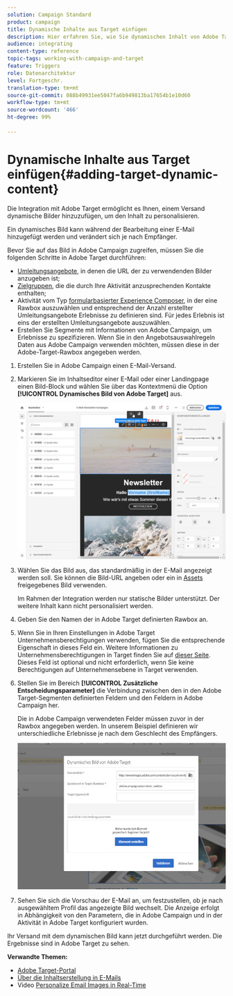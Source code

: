 ```yaml
---
solution: Campaign Standard
product: campaign
title: Dynamische Inhalte aus Target einfügen
description: Hier erfahren Sie, wie Sie dynamischen Inhalt von Adobe Target in Adobe-Campaign-Sendungen einfügen können.
audience: integrating
content-type: reference
topic-tags: working-with-campaign-and-target
feature: Triggers
role: Datenarchitektur
level: Fortgeschr.
translation-type: tm+mt
source-git-commit: 088b49931ee5047fa6b949813ba17654b1e10d60
workflow-type: tm+mt
source-wordcount: '466'
ht-degree: 99%

---
```



# Dynamische Inhalte aus Target einfügen{#adding-target-dynamic-content}

Die Integration mit Adobe Target ermöglicht es Ihnen, einem Versand dynamische Bilder hinzuzufügen, um den Inhalt zu personalisieren.

Ein dynamisches Bild kann während der Bearbeitung einer E-Mail hinzugefügt werden und verändert sich je nach Empfänger.

Bevor Sie auf das Bild in Adobe Campaign zugreifen, müssen Sie die folgenden Schritte in Adobe Target durchführen:

* [Umleitungsangebote](https://docs.adobe.com/content/help/de-DE/target/using/experiences/offers/offer-redirect.html), in denen die URL der zu verwendenden Bilder anzugeben ist;
* [Zielgruppen](https://docs.adobe.com/content/help/de-DE/target/using/audiences/create-audiences/audiences.html), die die durch Ihre Aktivität anzusprechenden Kontakte enthalten;
* Aktivität vom Typ [formularbasierter Experience Composer](https://docs.adobe.com/content/help/de-DE/target/using/experiences/form-experience-composer.html), in der eine Rawbox auszuwählen und entsprechend der Anzahl erstellter Umleitungsangebote Erlebnisse zu definieren sind. Für jedes Erlebnis ist eins der erstellten Umleitungsangebote auszuwählen.
* Erstellen Sie Segmente mit Informationen von Adobe Campaign, um Erlebnisse zu spezifizieren. Wenn Sie in den Angebotsauswahlregeln Daten aus Adobe Campaign verwenden möchten, müssen diese in der Adobe-Target-Rawbox angegeben werden.

1. Erstellen Sie in Adobe Campaign einen E-Mail-Versand.
1. Markieren Sie im Inhaltseditor einer E-Mail oder einer Landingpage einen Bild-Block und wählen Sie über das Kontextmenü die Option **[!UICONTROL Dynamisches Bild von Adobe Target]** aus.

   ![](assets/tar_insert_dynamic_image.png)

1. Wählen Sie das Bild aus, das standardmäßig in der E-Mail angezeigt werden soll. Sie können die Bild-URL angeben oder ein in [Assets](../../integrating/using/working-with-campaign-and-assets-core-service.md) freigegebenes Bild verwenden.

   Im Rahmen der Integration werden nur statische Bilder unterstützt. Der weitere Inhalt kann nicht personalisiert werden.

1. Geben Sie den Namen der in Adobe Target definierten Rawbox an.
1. Wenn Sie in Ihren Einstellungen in Adobe Target Unternehmensberechtigungen verwenden, fügen Sie die entsprechende Eigenschaft in dieses Feld ein. Weitere Informationen zu Unternehmensberechtigungen in Target finden Sie auf [dieser Seite](https://docs.adobe.com/content/help/de-DE/target/using/administer/manage-users/enterprise/properties-overview.html). Dieses Feld ist optional und nicht erforderlich, wenn Sie keine Berechtigungen auf Unternehmensebene in Target verwenden.
1. Stellen Sie im Bereich **[!UICONTROL Zusätzliche Entscheidungsparameter]** die Verbindung zwischen den in den Adobe Target-Segmenten definierten Feldern und den Feldern in Adobe Campaign her.

   Die in Adobe Campaign verwendeten Felder müssen zuvor in der Rawbox angegeben werden. In unserem Beispiel definieren wir unterschiedliche Erlebnisse je nach dem Geschlecht des Empfängers.

   ![](assets/tar_additional_decisionning_parameters.png)

1. Sehen Sie sich die Vorschau der E-Mail an, um festzustellen, ob je nach ausgewähltem Profil das angezeigte Bild wechselt. Die Anzeige erfolgt in Abhängigkeit von den Parametern, die in Adobe Campaign und in der Aktivität in Adobe Target konfiguriert wurden.

Ihr Versand mit dem dynamischen Bild kann jetzt durchgeführt werden. Die Ergebnisse sind in Adobe Target zu sehen.

**Verwandte Themen:**

* [Adobe Target-Portal](https://docs.adobe.com/content/help/de-DE/target/using/integrate/campaign-and-target.html)
* [Über die Inhaltserstellung in E-Mails](../../designing/using/designing-content-in-adobe-campaign.md)
* Video [Personalize Email Images in Real-Time](https://helpx.adobe.com/de/marketing-cloud/how-to/email-marketing.html)

